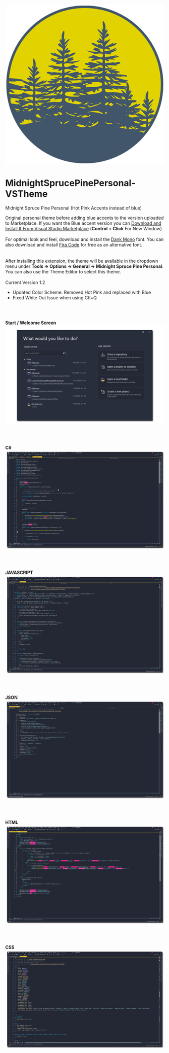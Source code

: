 ![Logo](/Img/icon.png)

# MidnightSprucePinePersonal-VSTheme

Midnight Spruce Pine Personal (Hot Pink Accents instead of blue)

Original personal theme before adding blue accents to the version uploaded to Marketplace.  If you want the Blue accent version you can <a href="https://marketplace.visualstudio.com/items?itemName=jasonhartsoe.midnightsprucepine100" target="_blank">Download and Install It From Visual Studio Marketplace</a>  (**Control + Click** For New Window)<br />
<br />
For optimal look and feel, download and install the [Dank Mono](https://dank.sh/) font.  You can also download and install [Fira Code](https://github.com/tonsky/FiraCode) for free as an alternative font.<br />
<br />
<br />
After installing this extension, the theme will be available in the dropdown menu under **Tools -> Options -> General -> Midnight Spruce Pine Personal**.  You can also use the Theme Editor to select this theme.
<br/>
<br/>
Current Version 1.2
- Updated Color Scheme.  Removed Hot Pink and replaced with Blue
- Fixed White Out Issue when using Ctl+Q
<br />
<br />

**Start / Welcome Screen**<br/>
![C#](/Img/welcome.png)

<br/>
<br/>

**C#**<br/>
![C#](/Img/csharp.png)

<br/>
<br/>

**JAVASCRIPT**<br/>
![C#](/Img/js.png)

<br/>
<br/>

**JSON**<br/>
![C#](/Img/json.png)

<br/>
<br/>

**HTML**<br/>
![C#](/Img/html.png)

<br/>
<br/>

**CSS**<br/>
![C#](/Img/css.png)
